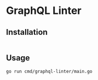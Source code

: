 # GraphQL Linter

## Installation

```zsh

```

## Usage

```zsh
go run cmd/graphql-linter/main.go
```
